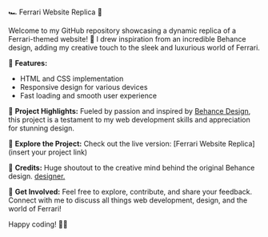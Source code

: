 🏎️ Ferrari Website Replica 🏁

Welcome to my GitHub repository showcasing a dynamic replica of a Ferrari-themed website! 🚀 I drew inspiration from an incredible Behance design, adding my creative touch to the sleek and luxurious world of Ferrari.

🎨 **Features:**
- HTML and CSS implementation
- Responsive design for various devices
- Fast loading and smooth user experience

🚀 **Project Highlights:**
Fueled by passion and inspired by [Behance Design](https://www.behance.net/gallery/189094517/Re-design-website-Ferrari), this project is a testament to my web development skills and appreciation for stunning design.

🔗 **Explore the Project:**
Check out the live version: [Ferrari Website Replica](insert your project link)

🙌 **Credits:**
Huge shoutout to the creative mind behind the original Behance design. [designer.](https://www.behance.net/khamgouhaokip)

🚀 **Get Involved:**
Feel free to explore, contribute, and share your feedback. Connect with me to discuss all things web development, design, and the world of Ferrari!

Happy coding! 🚗💨
